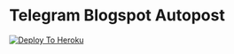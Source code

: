 
# Telegram Blogspot Autopost

[![Deploy To Heroku](https://www.herokucdn.com/deploy/button.svg)](https://dashboard.heroku.com/new?template=https://github.com/ankitkumarbh/blogspot-installer)


